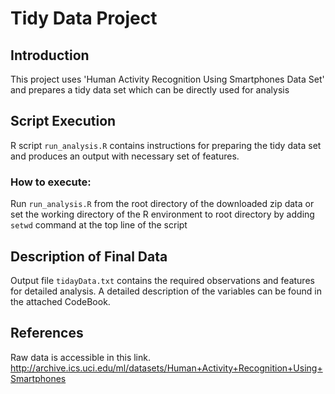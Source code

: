 # Tidy Data Project
## Introduction
This project  uses 'Human Activity Recognition Using Smartphones Data Set' and prepares a tidy data set which can be directly used for analysis

## Script Execution

R script `run_analysis.R` contains instructions for preparing the tidy data set and produces an output with necessary set of features.

### How to execute:

  Run `run_analysis.R` from the root directory of the downloaded zip data or set the working directory of the R environment to root directory by adding `setwd` command at the top line of the script
  

## Description of Final Data

Output file `tidayData.txt` contains the required observations and features for detailed analysis. A detailed description of the variables can be found in the attached CodeBook.



## References

Raw data is accessible in this link. http://archive.ics.uci.edu/ml/datasets/Human+Activity+Recognition+Using+Smartphones